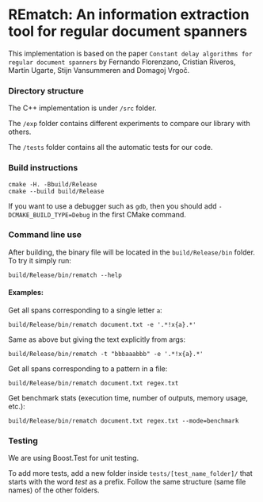 # REmatch: An information extraction tool for regular document spanners 

This implementation is based on the paper `Constant delay algorithms for regular document spanners` by Fernando Florenzano, Cristian Riveros, Martín Ugarte, Stijn Vansummeren and Domagoj Vrgoč.

### Directory structure

The C++ implementation is under `/src` folder.

The `/exp` folder contains different experiments to compare our library with others.

The `/tests` folder contains all the automatic tests for our code.

### Build instructions

```
cmake -H. -Bbuild/Release
cmake --build build/Release
```

If you want to use a debugger such as `gdb`, then you should add `-DCMAKE_BUILD_TYPE=Debug` in the first CMake command.

### Command line use

After building, the binary file will be located in the `build/Release/bin` folder. To try it simply run:

```
build/Release/bin/rematch --help
```

#### Examples:

Get all spans corresponding to a single letter `a`:
```
build/Release/bin/rematch document.txt -e '.*!x{a}.*'
```
Same as above but giving the text explicitly from args:
```
build/Release/bin/rematch -t "bbbaaabbb" -e '.*!x{a}.*'
```
Get all spans corresponding to a pattern in a file:
```
build/Release/bin/rematch document.txt regex.txt
```
Get benchmark stats (execution time, number of outputs, memory usage, etc.):
```
build/Release/bin/rematch document.txt regex.txt --mode=benchmark
```


### Testing

We are using Boost.Test for unit testing.

To add more tests, add a new folder inside `tests/[test_name_folder]/` that starts with the word _test_ as a
prefix. Follow the same structure (same file names) of the other folders.
